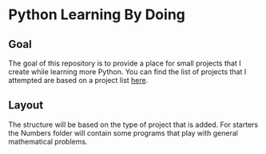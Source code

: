 # Python Learning By Doing

## Goal

The goal of this repository is to provide a place for small projects that I create while learning more Python. You can find the list of projects that I attempted are based on a project list [here](https://github.com/karan/Projects).

## Layout 

The structure will be based on the type of project that is added. For starters the Numbers folder will contain some programs that play with general mathematical problems. 

